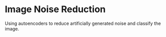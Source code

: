 # Image Noise Reduction
 Using autoencoders to reduce artificially generated noise and classify the image.

